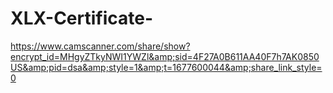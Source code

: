 # XLX-Certificate-
https://www.camscanner.com/share/show?encrypt_id=MHgyZTkyNWI1YWZl&amp;sid=4F27A0B611AA40F7h7AK0850US&amp;pid=dsa&amp;style=1&amp;t=1677600044&amp;share_link_style=0
